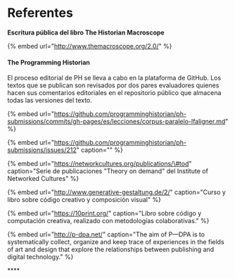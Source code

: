 # Referentes

**Escritura pública del libro The Historian Macroscope** 

{% embed url="http://www.themacroscope.org/2.0/" %}

#### The Programming Historian

El proceso editorial de PH se lleva a cabo en la plataforma de GitHub. Los textos que se publican son revisados por dos pares evaluadores quienes hacen sus comentarios editoriales en el repositorio público que almacena todas las versiones del texto.

{% embed url="https://github.com/programminghistorian/ph-submissions/commits/gh-pages/es/lecciones/corpus-paralelo-lfaligner.md" %}

{% embed url="https://github.com/programminghistorian/ph-submissions/issues/212" caption="" %}

{% embed url="https://networkcultures.org/publications/\#tod" caption="Serie de publicaciones \"Theory on demand\" del Institute of Networked Cultures" %}

{% embed url="http://www.generative-gestaltung.de/2/" caption="Curso y libro sobre código creativo y composición visual" %}

{% embed url="https://10print.org/" caption="Libro sobre código y computación creativa, realizado con metodologías colaborativas." %}

{% embed url="http://p-dpa.net/" caption="The aim of P—DPA is to systematically collect, organize and keep trace of experiences in the fields of art and design that explore the relationships between publishing and digital technology." %}



\*\*\*\*

